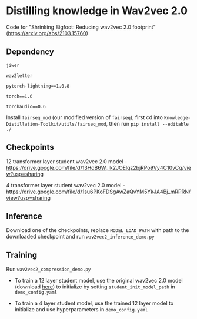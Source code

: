 # Distilling knowledge in Wav2vec 2.0
Code for "Shrinking Bigfoot: Reducing wav2vec 2.0 footprint" (https://arxiv.org/abs/2103.15760)

## Dependency
`jiwer`

`wav2letter`

`pytorch-lightning==1.0.8`

`torch==1.6`

`torchaudio==0.6`

Install `fairseq_mod` (our modified version of `fairseq`), first cd into `Knowledge-Distillation-Toolkit/utils/fairseq_mod`, then run `pip install --editable ./`

## Checkpoints
12 transformer layer student wav2vec 2.0 model - https://drive.google.com/file/d/13HdB6W_Ik2JOElqz2bjRPo9Vy4C10vCq/view?usp=sharing

4 transformer layer student wav2vec 2.0 model - https://drive.google.com/file/d/1su6PKoFDSgAwZaQvYM5YkJA4Bj_mRPRN/view?usp=sharing

## Inference

Download one of the checkpoints, replace `MODEL_LOAD_PATH` with path to the downloaded checkpoint and run `wav2vec2_inference_demo.py`


## Training
Run `wav2vec2_compression_demo.py`

- To train a 12 layer student model, use the original wav2vec 2.0 model (download [here](https://dl.fbaipublicfiles.com/fairseq/wav2vec/wav2vec_big_960h.pt)) to initialize by setting `student_init_model_path` in `demo_config.yaml`

- To train a 4 layer student model, use the trained 12 layer model to initialize and use hyperparameters in `demo_config.yaml`

